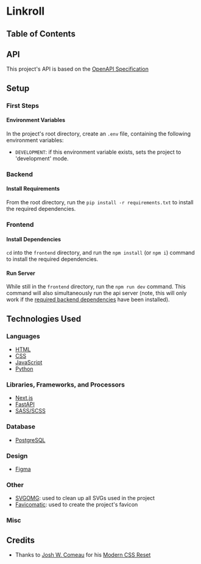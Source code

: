# Linkroll

## Table of Contents

## API

This project's API is based on the [OpenAPI Specification](https://swagger.io/specification/)

## Setup

### First Steps

#### Environment Variables

In the project's root directory, create an `.env` file, containing the following environment variables:

-   `DEVELOPMENT`: if this environment variable exists, sets the project to 'development' mode.

### Backend

#### Install Requirements

From the root directory, run the `pip install -r requirements.txt` to install the required dependencies.

### Frontend

#### Install Dependencies

`cd` into the `frontend` directory, and run the `npm install` (or `npm i`) command to install the required dependencies.

#### Run Server

While still in the `frontend` directory, run the `npm run dev` command. This command will also simultaneously run the api server (note, this will only work if the [required backend dependencies](#install-requirements) have been installed).

## Technologies Used

### Languages

-   [HTML](https://developer.mozilla.org/en-US/docs/Web/HTML)
-   [CSS](https://developer.mozilla.org/en-US/docs/Web/CSS)
-   [JavaScript](https://developer.mozilla.org/en-US/docs/Web/JavaScript)
-   [Python](https://www.python.org/)

### Libraries, Frameworks, and Processors

-   [Next.js](https://nextjs.org/)
-   [FastAPI](https://fastapi.tiangolo.com/)
-   [SASS/SCSS](https://sass-lang.com/)

### Database

-   [PostgreSQL](https://www.postgresql.org/)

### Design

-   [Figma](https://www.figma.com/)

### Other

-   [SVGOMG](https://svgomg.net/): used to clean up all SVGs used in the project
-   [Favicomatic](https://favicomatic.com/): used to create the project's favicon

### Misc

## Credits

-   Thanks to [Josh W. Comeau](https://www.joshwcomeau.com/) for his [Modern CSS Reset](https://www.joshwcomeau.com/css/custom-css-reset/)
